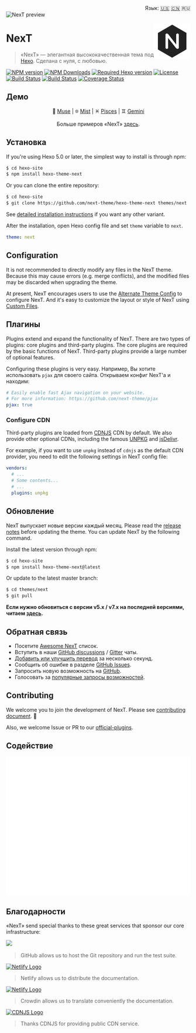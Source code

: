 <div align="right">
  Язык:
  <a title="Английский" href="../../README.md">🇺🇸</a>
  <a title="Китайский" href="../zh-CN/README.md">🇨🇳</a>
  🇷🇺
</div>

<picture>
  <source media="(prefers-color-scheme: dark)" srcset="https://raw.githubusercontent.com/next-theme/theme-next-docs/v8.13.0/source/images/next-schemes-dark.png">
  <source media="(prefers-color-scheme: light)" srcset="https://raw.githubusercontent.com/next-theme/theme-next-docs/v8.13.0/source/images/next-schemes.png">
  <img alt="NexT preview" src="https://raw.githubusercontent.com/next-theme/theme-next-docs/v8.13.0/source/images/next-schemes.png">
</picture>

<a title="NexT website" href="https://theme-next.js.org"><img align="right" alt="NexT logo" width="100" height="100" src="https://raw.githubusercontent.com/next-theme/hexo-theme-next/master/source/images/logo.svg?sanitize=true"></a>

# NexT

> «NexT» — элегантная высококачественная тема под [Hexo](https://hexo.io). Сделана с нуля, с любовью.

[![NPM version](https://img.shields.io/npm/v/hexo-theme-next?color=red&logo=npm&style=flat-square)](https://www.npmjs.com/package/hexo-theme-next)
[![NPM Downloads](https://img.shields.io/npm/dm/hexo-theme-next?logo=npm&style=flat-square)](https://www.npmjs.com/package/hexo-theme-next)
[![Required Hexo version](https://img.shields.io/badge/hexo-%3E=5.3.0-blue?style=flat-square&logo=hexo)](https://hexo.io)
[![License](https://img.shields.io/badge/license-%20AGPL-orange?style=flat-square&logo=gnu)](https://github.com/next-theme/hexo-theme-next/blob/master/LICENSE.md)
[![Build Status](https://img.shields.io/github/actions/workflow/status/next-theme/hexo-theme-next/linter.yml?branch=master&label=test&logo=github&style=flat-square)](https://github.com/next-theme/hexo-theme-next/actions?query=workflow%3ALinter)
[![Build Status](https://img.shields.io/github/actions/workflow/status/next-theme/hexo-theme-next/tester.yml?branch=master&logo=github&style=flat-square)](https://github.com/next-theme/hexo-theme-next/actions?query=workflow%3ATester)
[![Coverage Status](https://img.shields.io/coveralls/github/next-theme/hexo-theme-next?logo=coveralls&style=flat-square)](https://coveralls.io/github/next-theme/hexo-theme-next)

## Демо

<p align="center">
  💟 <a href="https://theme-next.js.org/muse/">Muse</a> | 🔯 <a href="https://theme-next.js.org/mist/">Mist</a> | ♓️ <a href="https://theme-next.js.org/pisces/">Pisces</a> | ♊️ <a href="https://theme-next.js.org">Gemini</a>
<br>
<br>
  Больше примеров «NexT» <a href="https://github.com/next-theme/awesome-next#live-preview">здесь</a>.
</p>

## Установка

If you're using Hexo 5.0 or later, the simplest way to install is through npm:

```sh
$ cd hexo-site
$ npm install hexo-theme-next
```

Or you can clone the entire repository:

```sh
$ cd hexo-site
$ git clone https://github.com/next-theme/hexo-theme-next themes/next
```

See [detailed installation instructions][docs-installation-url] if you want any other variant.

After the installation, open Hexo config file and set `theme` variable to `next`.

```yml
theme: next
```

## Configuration

It is not recommended to directly modify any files in the NexT theme. Because this may cause errors (e.g. merge conflicts), and the modified files may be discarded when upgrading the theme.

At present, NexT encourages users to use the [Alternate Theme Config][docs-configuration-url] to configure NexT. And it's easy to customize the layout or style of NexT using [Custom Files][docs-custom-files-url].

## Плагины

Plugins extend and expand the functionality of NexT. There are two types of plugins: core plugins and third-party plugins. The core plugins are required by the basic functions of NexT. Third-party plugins provide a large number of optional features.

Configuring these plugins is very easy. Например, Вы хотите использовать `pjax` для своего сайта. Открываем конфиг NexT'а и находим:

```yml
# Easily enable fast Ajax navigation on your website.
# For more information: https://github.com/next-theme/pjax
pjax: true
```

### Configure CDN

Third-party plugins are loaded from [CDNJS](https://cdnjs.com) CDN by default. We also provide other optional CDNs, including the famous [UNPKG](https://unpkg.com) and [jsDelivr](https://www.jsdelivr.com).

For example, if you want to use `unpkg` instead of `cdnjs` as the default CDN provider, you need to edit the following settings in NexT config file:

```yml
vendors:
  # ...
  # Some contents...
  # ...
  plugins: unpkg
```

## Обновление

NexT выпускает новые версии каждый месяц. Please read the [release notes][docs-release-url] before updating the theme. You can update NexT by the following command.

Install the latest version through npm:

```sh
$ cd hexo-site
$ npm install hexo-theme-next@latest
```

Or update to the latest master branch:

```sh
$ cd themes/next
$ git pull
```

**Если нужно обновиться с версии v5.x / v7.x на последней версиями, читаем [здесь][docs-upgrade-url].**

## Обратная связь

* Посетите [Awesome NexT][awesome-next-url] список.
* Вступить в наши [GitHub discussions][discussions-url] / [Gitter][gitter-url] чаты.
* [Добавить или улучшить перевод][i18n-url] за несколько секунд.
* Сообщить об ошибке в разделе [GitHub Issues][issues-bug-url].
* Запросить новую возможность на [GitHub][issues-feat-url].
* Голосовать за [популярные запросы возможностей][feat-req-vote-url].

## Contributing

We welcome you to join the development of NexT. Please see [contributing document][contributing-document-url]. 🤗

Also, we welcome Issue or PR to our [official-plugins][official-plugins-url].

## Содействие

[![Contributors][contributors-image]][contributors-url]

## Благодарности

«NexT» send special thanks to these great services that sponsor our core infrastructure:

<a href="https://github.com"><img height="40" src="https://github.githubassets.com/images/modules/logos_page/GitHub-Logo.png"></a>

> GitHub allows us to host the Git repository and run the test suite.

<a href="https://www.netlify.com">
  <picture>
    <source media="(prefers-color-scheme: dark)" height="40" srcset="https://www.netlify.com/v3/img/components/full-logo-dark.svg">
    <source media="(prefers-color-scheme: light)" height="40" srcset="https://www.netlify.com/v3/img/components/full-logo-light.svg">
    <img alt="Netlify Logo" height="40" src="https://www.netlify.com/v3/img/components/full-logo-light.svg">
  </picture>
</a>

> Netlify allows us to distribute the documentation.

<a href="https://crowdin.com">
  <picture>
    <source media="(prefers-color-scheme: dark)" height="40" srcset="https://support.crowdin.com/assets/logos/core-logo/svg/crowdin-core-logo-cWhite.svg">
    <source media="(prefers-color-scheme: light)" height="40" srcset="https://support.crowdin.com/assets/logos/core-logo/svg/crowdin-core-logo-cDark.svg">
    <img alt="Netlify Logo" height="40" src="https://support.crowdin.com/assets/logos/core-logo/svg/crowdin-core-logo-cDark.svg">
  </picture>
</a>

> Crowdin allows us to translate conveniently the documentation.

<a href="https://cdnjs.com">
  <picture>
    <source media="(prefers-color-scheme: dark)" height="40" srcset="https://raw.githubusercontent.com/cdnjs/brand/master/logo/source/light-brackets.svg">
    <source media="(prefers-color-scheme: light)" height="40" srcset="https://raw.githubusercontent.com/cdnjs/brand/master/logo/source/dark-brackets.svg">
    <img alt="CDNJS Logo" height="40" src="https://raw.githubusercontent.com/cdnjs/brand/master/logo/source/dark-brackets.svg">
  </picture>
</a>

> Thanks CDNJS for providing public CDN service.

[docs-installation-url]: https://theme-next.js.org/docs/getting-started/installation.html
[docs-configuration-url]: https://theme-next.js.org/docs/getting-started/configuration.html
[docs-custom-files-url]: https://theme-next.js.org/docs/advanced-settings/custom-files.html
[docs-release-url]: https://github.com/next-theme/hexo-theme-next/releases
[docs-upgrade-url]: https://theme-next.js.org/docs/getting-started/upgrade.html

[awesome-next-url]: https://github.com/next-theme/awesome-next
[discussions-url]: https://github.com/next-theme/hexo-theme-next/discussions
[gitter-url]: https://app.gitter.im/#/room/#next:gitter.im
[i18n-url]: https://crowdin.com/project/hexo-theme-next

[issues-bug-url]: https://github.com/next-theme/hexo-theme-next/issues/new?assignees=&labels=Bug&template=bug-report.md
[issues-feat-url]: https://github.com/next-theme/hexo-theme-next/issues/new?assignees=&labels=Feature+Request&template=feature-request.md
[feat-req-vote-url]: https://github.com/next-theme/hexo-theme-next/issues?q=is%3Aopen+is%3Aissue+label%3A%22Feature+Request%22

[contributing-document-url]: https://github.com/next-theme/hexo-theme-next/blob/master/.github/CONTRIBUTING.md
[official-plugins-url]: https://github.com/next-theme
[contributors-image]: https://raw.githubusercontent.com/next-theme/contributors/master/contributors.svg
[contributors-url]: https://github.com/next-theme/hexo-theme-next/blob/master/docs/AUTHORS.md
